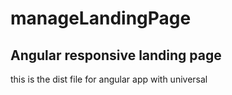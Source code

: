 # manageLandingPage
Angular responsive landing page
----
this is the dist file for angular app with universal
